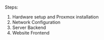 

Steps:
1. Hardware setup and Proxmox installation
2. Network Configuration
3. Server Backend
4. Website Frontend